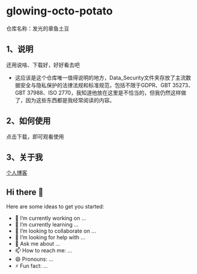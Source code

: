 # glowing-octo-potato

仓库名称：发光的章鱼土豆

## 1、说明

还用说啥、下载好，好好看去吧

- 这应该是这个仓库唯一值得说明的地方，Data_Security文件夹存放了主流数据安全与隐私保护的法律法规和标准规范，包括不限于GDPR、GBT 35273、GBT 37988、ISO 2770，我知道他放在这里是不恰当的，但我仍然这样做了，因为这些东西都是我经常阅读的内容。



## 2、如何使用
点击下载，即可观看使用


## 3、关于我
[个人博客](https://zhyoulove.github.io/)



## Hi there 👋

Here are some ideas to get you started:

- 🔭 I’m currently working on ...
- 🌱 I’m currently learning ...
- 👯 I’m looking to collaborate on ...
- 🤔 I’m looking for help with ...
- 💬 Ask me about ...
- 📫 How to reach me: ...
- 😄 Pronouns: ...
- ⚡ Fun fact: ...





